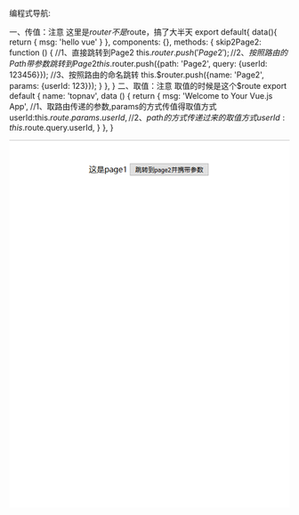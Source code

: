 编程式导航:

一、传值：注意 这里是$router不是$route，搞了大半天
    export default{
        data(){
            return {
                msg: 'hello vue'
            }
        },
        components: {},
        methods: {
            skip2Page2: function () {
                //1、直接跳转到Page2
                this.$router.push('Page2');
                //2、按照路由的Path带参数跳转到Page2
                this.$router.push({path: 'Page2', query: {userId: 123456}});
                //3、按照路由的命名跳转
                this.$router.push({name: 'Page2', params: {userId: 123}});
            }
        },
    }
二、取值：注意 取值的时候是这个$route
    export default {
        name: 'topnav',
        data () {
            return {
                msg: 'Welcome to Your Vue.js App',
                //1、取路由传递的参数,params的方式传值得取值方式
                userId:this.$route.params.userId,
                //2、path的方式传递过来的取值方式
                userId: this.$route.query.userId,
            }
        },
    }

![image](https://github.com/jiekekeji/MVueWebpack/blob/master/demo005/preview/123.gif)